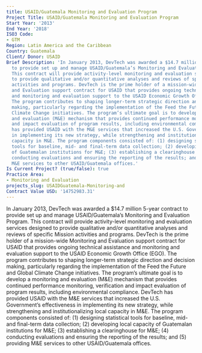 ```yaml
---
title: USAID/Guatemala Monitoring and Evaluation Program
Project Title: USAID/Guatemala Monitoring and Evaluation Program
Start Year: '2013'
End Year: '2018'
ISO3 Code:
- GTM
Region: Latin America and the Caribbean
Country: Guatemala
Client/ Donor: USAID
Brief Description: 'In January 2013, DevTech was awarded a $14.7 million 5-year contract
  to provide set up and manage USAID/Guatemala’s Monitoring and Evaluation Program.
  This contract will provide activity-level monitoring and evaluation services designed
  to provide qualitative and/or quantitative analyses and reviews of specific Mission
  activities and programs. DevTech is the prime holder of a mission-wide Monitoring
  and Evaluation support contract for USAID that provides ongoing technical assistance
  and monitoring and evaluation support to the USAID Economic Growth Office (EGO).
  The program contributes to shaping longer-term strategic direction and decision
  making, particularly regarding the implementation of the Feed the Future and Global
  Climate Change initiatives. The program’s ultimate goal is to develop a monitoring
  and evaluation (M&E) mechanism that provides continued performance monitoring, verification
  and impact evaluation of program results, including environmental compliance. DevTech
  has provided USAID with the M&E services that increased the U.S. Government’s effectiveness
  in implementing its new strategy, while strengthening and institutionalizing local
  capacity in M&E. The program components consisted of: (1) designing statistical
  tools for baseline, mid- and final-term data collection; (2) developing local capacity
  of Guatemalan institutions for M&E; (3) establishing a clearinghouse for M&E; (4)
  conducting evaluations and ensuring the reporting of the results; and (5) providing
  M&E services to other USAID/Guatemala offices.'
Is Current Project? (true/false): true
Practice Area:
- Monitoring and Evaluation
projects_slug: USAIDGuatemala-Monitoring-and
Contract Value USD: '14752983.31'
---
```


In January 2013, DevTech was awarded a $14.7 million 5-year contract to provide set up and manage USAID/Guatemala’s Monitoring and Evaluation Program. This contract will provide activity-level monitoring and evaluation services designed to provide qualitative and/or quantitative analyses and reviews of specific Mission activities and programs. DevTech is the prime holder of a mission-wide Monitoring and Evaluation support contract for USAID that provides ongoing technical assistance and monitoring and evaluation support to the USAID Economic Growth Office (EGO). The program contributes to shaping longer-term strategic direction and decision making, particularly regarding the implementation of the Feed the Future and Global Climate Change initiatives. The program’s ultimate goal is to develop a monitoring and evaluation (M&E) mechanism that provides continued performance monitoring, verification and impact evaluation of program results, including environmental compliance. DevTech has provided USAID with the M&E services that increased the U.S. Government’s effectiveness in implementing its new strategy, while strengthening and institutionalizing local capacity in M&E. The program components consisted of: (1) designing statistical tools for baseline, mid- and final-term data collection; (2) developing local capacity of Guatemalan institutions for M&E; (3) establishing a clearinghouse for M&E; (4) conducting evaluations and ensuring the reporting of the results; and (5) providing M&E services to other USAID/Guatemala offices.